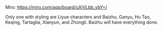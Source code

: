 Miro: https://miro.com/app/board/uXjVLbb_ybY=/

Only one with styling are Liyue characters and Baizhu, Ganyu, Hu Tao, Keqing, Tartaglia, Xianyun, and Zhongli. Baizhu will have everything done. 
